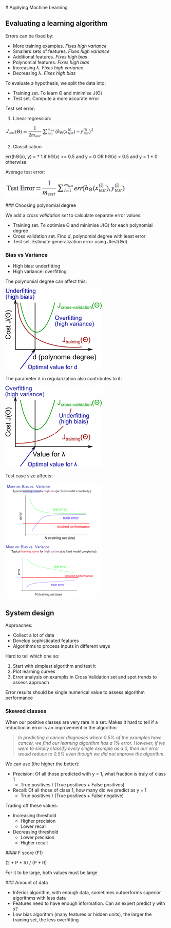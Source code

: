 # Applying Machine Learning

## Evaluating a learning algorithm

Errors can be fixed by:

* More training examples. _Fixes high variance_
* Smallers sets of features. _Fixes high variance_ 
* Additional features. _Fixes high bias_
* Polynomial features. _Fixes high bias_
* Increasing λ. _Fixes high variance_ 
* Decreasing λ. _Fixes high bias_

To evaluate a hypothesis, we split the data into:

* Training set. To learn Θ and minimise J(Θ)
* Test set. Compute a more accurate error

Test set error:

1. Linear regression:

![Linear regression test set error](images/lr_test_error.png)

2. Classification

err(hΘ(x), y) =
    * 1 if hΘ(x) >= 0.5 and y = 0 OR hΘ(x) < 0.5 and y = 1
    * 0 otherwise

Average test error:

![Classification test set error](images/classification_test_error.png) 

### Choosing polynomial degree

We add a *cross validation set* to calculate separate error values:

* Training set. To optimise Θ and minimise J(Θ) for each polynomial degree
* Cross validation set. Find _d_, polynomial degree with least error
* Test set. Estimate generalization error using Jtest(Θd)

### Bias vs Variance

* High bias: underfitting
* High variance: overfitting

The polynomial degree can affect this:

![Polynomial degree Bias vs Variance](images/bias_variance.png)

The parameter λ in regularization also contributes to it:

![Regularization Bias vs Variance](images/lambda_bias_variance.png)

Test case size affects:

![Training data Bias](images/data_bias.png)
![Training data Variance](images/data_variance.png)

## System design

Approaches:

* Collect a lot of data
* Develop sophisticated features
* Algorithms to process inputs in different ways

Hard to tell which one so:

1. Start with simplest algorithm and test it
2. Plot learning curves
3. Error analysis on examplis in Cross Validation set and spot trends to assess approach

Error results should be single numerical value to assess algorithm performance

### Skewed classes

When our positive classes are very rare in a set. Makes it hard to tell if a reduction in error is an improvement in the algorithm

> _In predicting a cancer diagnoses where 0.5% of the examples have cancer, we find our learning algorithm has a 1% error. However, if we were to simply classify every single example as a 0, then our error would reduce to 0.5% even though we did not improve the algorithm._

We can use (the higher the better):

* Precision: Of all those predicted with y = 1, what fraction is truly of class 1
    - True positives / (True positives + False positives)
* Recall: Of all those of class 1, how many did we predict as y = 1
    - True positives / (True positives + False negative)

Trading off these values:

* Increasing threshold
    - Higher precision
    - Lower recall
* Decreasing threshold
    - Lower precision
    - Higher recall

#### F score (F1)

(2 * P * R) / (P + R)

For it to be large, both values must be large

### Amount of data

- Inferior algorithm, with enough data, sometimes outperforms superior algorithms with less data
- Features need to have enough information. Can an expert predict y with x?
- Low bias algorithm (many features or hidden units), the larger the training set, the less overfitting